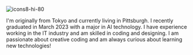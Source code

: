 ![icons8-hi-80](https://user-images.githubusercontent.com/88697509/196074781-14dc941d-7af5-4024-a6ba-d05ec305938f.png)

I'm originally from Tokyo and currently living in Pittsburgh. I recently graduated in March 2023 with a major in AI technology. I have experience working in the IT industry and am skilled in coding and designing. I am passionate about creative coding and am always curious about learning new technologies!

